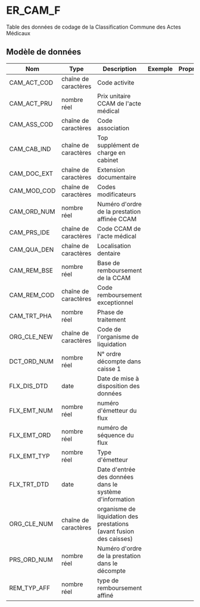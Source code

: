 # ER_CAM_F

Table des données de codage de la Classification Commune des Actes Médicaux


## Modèle de données

|Nom|Type|Description|Exemple|Propriétés|
|-|-|-|-|-|
|CAM_ACT_COD|chaîne de caractères|Code activite|||
|CAM_ACT_PRU|nombre réel|Prix unitaire CCAM de l'acte médical|||
|CAM_ASS_COD|chaîne de caractères|Code association|||
|CAM_CAB_IND|chaîne de caractères|Top supplément de charge en cabinet|||
|CAM_DOC_EXT|chaîne de caractères|Extension documentaire|||
|CAM_MOD_COD|chaîne de caractères|Codes modificateurs|||
|CAM_ORD_NUM|nombre réel|Numéro d'ordre de la prestation affinée CCAM|||
|CAM_PRS_IDE|chaîne de caractères|Code CCAM de l'acte médical|||
|CAM_QUA_DEN|chaîne de caractères|Localisation dentaire|||
|CAM_REM_BSE|nombre réel|Base de remboursement de la CCAM|||
|CAM_REM_COD|chaîne de caractères|Code remboursement exceptionnel|||
|CAM_TRT_PHA|nombre réel|Phase de traitement|||
|ORG_CLE_NEW|chaîne de caractères|Code de l'organisme de liquidation|||
|DCT_ORD_NUM|nombre réel|N° ordre décompte dans caisse                      1|||
|FLX_DIS_DTD|date|Date de mise à disposition des données|||
|FLX_EMT_NUM|nombre réel|numéro d'émetteur du flux|||
|FLX_EMT_ORD|nombre réel|numéro de séquence du flux|||
|FLX_EMT_TYP|nombre réel|Type d'émetteur|||
|FLX_TRT_DTD|date|Date d'entrée des données dans le système d'information|||
|ORG_CLE_NUM|chaîne de caractères|organisme de liquidation des prestations (avant fusion des caisses)|||
|PRS_ORD_NUM|nombre réel|Numéro d'ordre de la prestation dans le décompte|||
|REM_TYP_AFF|nombre réel|type de remboursement affiné|||
